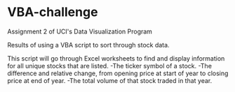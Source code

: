 # VBA-challenge
Assignment 2 of UCI's Data Visualization Program

Results of using a VBA script to sort through stock data.


This script will go through Excel worksheets to find and display information for all unique stocks that are listed.
-The ticker symbol of a stock.
-The difference and relative change, from opening price at start of year to closing price at end of year.
-The total volume of that stock traded in that year.
